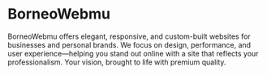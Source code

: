# BorneoWebmu
BorneoWebmu offers elegant, responsive, and custom-built websites for businesses and personal brands. We focus on design, performance, and user experience—helping you stand out online with a site that reflects your professionalism. Your vision, brought to life with premium quality.
